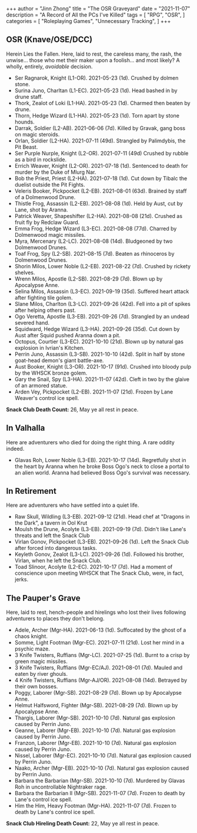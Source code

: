 +++
author = "Jinn Zhong"
title = "The OSR Graveyard"
date = "2021-11-07"
description = "A Record of All the PCs I've Killed"
tags = [
    "RPG",
    "OSR",
]
categories = [
    "Roleplaying Games",
    "Unnecessary Tracking",
]
+++

## OSR (Knave/OSE/DCC)

Herein Lies the Fallen. Here, laid to rest, the careless many, the rash, the unwise... those who met their maker upon a foolish... and most likely? A wholly, entirely, _avoidable_ decision.

* Ser Ragnarok, Knight (L1-OR). 2021-05-23 (1d). Crushed by dolmen stone.
* Surina Juno, Charltan (L1-EC). 2021-05-23 (1d). Head bashed in by drune staff.
* Thork, Zealot of Loki (L1-HA). 2021-05-23 (1d). Charmed then beaten by drune.
* Thorn, Hedge Wizard (L1-HA). 2021-05-23 (1d). Torn apart by stone hounds.
* Darrak, Soldier (L2-AB). 2021-06-06 (7d). Killed by Gravak, gang boss on magic steroids.
* Orlan, Soldier (L2-HA). 2021-07-11 (49d). Strangled by Palimdybis, the Pit Beast.
* Ser Purple Nurple, Knight (L2-OR). 2021-07-11 (49d) Crushed by rubble as a bird in rockslide.
* Errich Weaver, Knight (L2-OR). 2021-07-18 (1d). Sentenced to death for murder by the Duke of Mlurg Nar.
* Bob the Priest, Priest (L2-HA). 2021-07-18 (1d). Cut down by Tibalc the duelist outside the Pit Fights.
* Veleris Booker, Pickpocket (L2-EB). 2021-08-01 (63d). Brained by staff of a Dolmenwood Drune.
* Thistle Frog, Assassin (L2-EB). 2021-08-08 (1d). Held by Aust, cut by Lane, shot by Aranna.
* Patrick Weaver, Shapeshifter (L2-HA). 2021-08-08 (21d). Crushed as fruit fly by Redclaw Guard.
* Emma Frog, Hedge Wizard (L3-EC). 2021-08-08 (77d). Charred by Dolmenwood magic missiles.
* Myra, Mercenary (L2-LC). 2021-08-08 (14d). Bludgeoned by two Dolmenwood Drunes.
* Toaf Frog, Spy (L2-SB). 2021-08-15 (7d). Beaten as rhinoceros by Dolmenwood Drunes.
* Shorin Milos, Lower Noble (L2-EB). 2021-08-22 (7d). Crushed by rickety shelves.
* Wrenn Milos, Apostle (L2-SB). 2021-08-29 (7d). Blown up by Apocalypse Anne.
* Selina Milos, Assassin (L3-EC). 2021-09-19 (35d). Suffered heart attack after fighting tile golem.
* Slane Milos, Charlton (L3-LC). 2021-09-26 (42d). Fell into a pit of spikes after helping others past.
* Ogo Veretta, Apostle (L3-EB). 2021-09-26 (7d). Strangled by an undead severed hand.
* Squidward, Hedge Wizard (L3-HA). 2021-09-26 (35d). Cut down by Aust after Squid pushed Aranna down a pit.
* Octopus, Courtier (L3-EC). 2021-10-10 (21d). Blown up by natural gas explosion in Ivrian's Kitchen.
* Perrin Juno, Assassin (L3-SB). 2021-10-10 (42d). Split in half by stone goat-head demon's giant battle-axe.
* Aust Booker, Knight (L3-OR). 2021-10-17 (91d). Crushed into bloody pulp by the WHSCK bronze golem.
* Gary the Snail, Spy (L3-HA). 2021-11-07 (42d). Cleft in two by the glaive of an armored statue.
* Arden Vey, Pickpocket (L2-EB). 2021-11-07 (21d). Frozen by Lane Weaver's control ice spell.

**Snack Club Death Count:** 26, May ye all rest in peace.

## In Valhalla

Here are adventurers who died for doing the right thing. A rare oddity indeed.

* Glavas Roh, Lower Noble (L3-EB). 2021-10-17 (14d). Regretfully shot in the heart by Aranna when he broke Boss Ogo's neck to close a portal to an alien world. Aranna had believed Boss Ogo's survival was necessary.

## In Retirement

Here are adventurers who have settled into a quiet life.

* Raw Skull, Wildling (L3-EB). 2021-09-12 (21d). Head chef at "Dragons in the Dark", a tavern in Ool Krut
* Moulsh the Drune, Acolyte (L3-EB). 2021-09-19 (7d). Didn't like Lane's threats and left the Snack Club
* Virlan Gonov, Pickpocket (L3-EB). 2021-09-26 (1d). Left the Snack Club after forced into dangerous tasks.
* Keyleth Gonov, Zealot (L3-LC). 2021-09-26 (1d). Followed his brother, Virlan, when he left the Snack Club.
* Toad Slinoor, Acolyte (L2-EC). 2021-10-17 (7d). Had a moment of conscience upon meeting WHSCK that The Snack Club, were, in fact, jerks.

## The Pauper's Grave

Here, laid to rest, hench-people and hirelings who lost their lives following adventurers to places they don't belong.

* Adele, Archer (Mgr-HA). 2021-06-13 (1d). Suffocated by the ghost of a chaos knight.
* Somme, Light Footman (Mgr-EC). 2021-07-11 (21d). Lost her mind in a psychic maze.
* 3 Knife Twisters, Ruffians (Mgr-LC). 2021-07-25 (1d). Burnt to a crisp by green magic missiles.
* 3 Knife Twisters, Ruffians (Mgr-EC/AJ). 2021-08-01 (7d). Mauled and eaten by river ghouls.
* 4 Knife Twisters, Ruffians (Mgr-AJ/OR). 2021-08-08 (14d). Betrayed by their own bosses.
* Poggy, Laborer (Mgr-SB). 2021-08-29 (7d). Blown up by Apocalypse Anne.
* Helmut Halfsword, Fighter (Mgr-SB). 2021-08-29 (7d). Blown up by Apocalypse Anne.
* Thargis, Laborer (Mgr-SB). 2021-10-10 (7d). Natural gas explosion caused by Perrin Juno.
* Geanne, Laborer (Mgr-EB). 2021-10-10 (7d). Natural gas explosion caused by Perrin Juno.
* Franzon, Laborer (Mgr-EB). 2021-10-10 (7d). Natural gas explosion caused by Perrin Juno.
* Nissel, Laborer (Mgr-EC). 2021-10-10 (7d). Natural gas explosion caused by Perrin Juno.
* Naako, Archer (Mgr-EB). 2021-10-10 (7d). Natural gas explosion caused by Perrin Juno.
* Barbara the Barbarian (Mgr-SB). 2021-10-10 (7d). Murdered by Glavas Roh in uncontrollable Nightraker rage.
* Barbara the Barbarian II (Mgr-SB). 2021-11-07 (7d). Frozen to death by Lane's control ice spell.
* Him the Him, Heavy Footman (Mgr-HA). 2021-11-07 (7d). Frozen to death by Lane's control ice spell.

**Snack Club Hireling Death Count:** 22, May ye all rest in peace.
